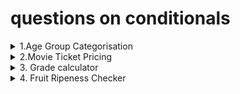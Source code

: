 # questions on conditionals

<details>
<summary>1.Age Group Categorisation
</summary>
Classify a person's age group: 
Child(< 13),Teenager(13-19),Adult(20-59),Senior(60+).

</details>

<details>
<summary>2.Movie Ticket Pricing
</Summary>
Movie tickets are priced based on age:$12 for adults(18 and over),$8 for children.Everyone gets a $2 discount on Wednesday.
</details>

<details>
<summary>3. Grade calculator</Summary>
A normal grade calculator which assigns a grade to every range of marks for eg A for 90-100 ,B for 80-90 etc.
</details>

<details>
<summary>4. Fruit Ripeness Checker
</summary>
Like for different fruits we have colors to their ripeness for eg green - unripe , yellow for ripe and brown for overripe.
</details>



